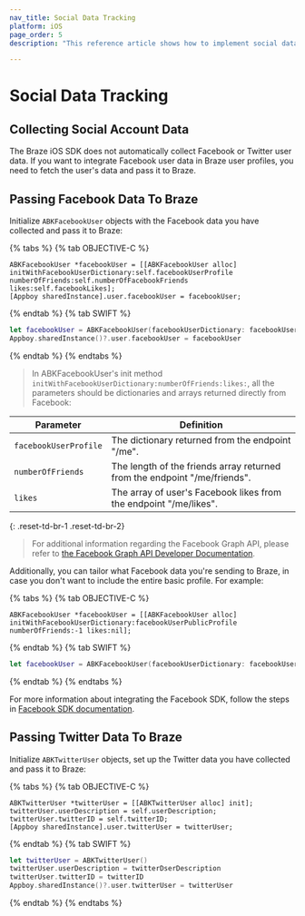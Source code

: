 ```yaml
---
nav_title: Social Data Tracking
platform: iOS
page_order: 5
description: "This reference article shows how to implement social data tracking for your iOS application."

---
```


# Social Data Tracking

## Collecting Social Account Data

The Braze iOS SDK does not automatically collect Facebook or Twitter user data. If you want to integrate Facebook user data in Braze user profiles, you need to fetch the user's data and pass it to Braze.

## Passing Facebook Data To Braze

Initialize `ABKFacebookUser` objects with the Facebook data you have collected and pass it to Braze:

{% tabs %}
{% tab OBJECTIVE-C %}

```objc
ABKFacebookUser *facebookUser = [[ABKFacebookUser alloc] initWithFacebookUserDictionary:self.facebookUserProfile numberOfFriends:self.numberOfFacebookFriends likes:self.facebookLikes];
[Appboy sharedInstance].user.facebookUser = facebookUser;
```

{% endtab %}
{% tab SWIFT %}

```swift
let facebookUser = ABKFacebookUser(facebookUserDictionary: facebookUserDictionary, numberOfFriends: numberOfFriends, likes: likes)
Appboy.sharedInstance()?.user.facebookUser = facebookUser
```

{% endtab %}
{% endtabs %}

>  In ABKFacebookUser's init method `initWithFacebookUserDictionary:numberOfFriends:likes:`, all the parameters should be dictionaries and arrays returned directly from Facebook:

| Parameter | Definition |
| --------- | ---------- |
|`facebookUserProfile`| The dictionary returned from the endpoint "/me".|
| `numberOfFriends`| The length of the friends array returned from the endpoint "/me/friends".|
| `likes` | The array of user's Facebook likes from the endpoint "/me/likes". |
{: .reset-td-br-1 .reset-td-br-2}

>  For additional information regarding the Facebook Graph API, please refer to [the Facebook Graph API Developer Documentation][10].

Additionally, you can tailor what Facebook data you're sending to Braze, in case you don't want to include the entire basic profile. For example:

{% tabs %}
{% tab OBJECTIVE-C %}

```objc
ABKFacebookUser *facebookUser = [[ABKFacebookUser alloc] initWithFacebookUserDictionary:facebookUserPublicProfile numberOfFriends:-1 likes:nil];  
```

{% endtab %}
{% tab SWIFT %}

```swift
let facebookUser = ABKFacebookUser(facebookUserDictionary: facebookUserDictionary, numberOfFriends: -1, likes:nil)
```

{% endtab %}
{% endtabs %}

For more information about integrating the Facebook SDK, follow the steps in [Facebook SDK documentation][2].

## Passing Twitter Data To Braze

Initialize `ABKTwitterUser` objects, set up the Twitter data you have collected and pass it to Braze:

{% tabs %}
{% tab OBJECTIVE-C %}

```objc
ABKTwitterUser *twitterUser = [[ABKTwitterUser alloc] init];
twitterUser.userDescription = self.userDescription;
twitterUser.twitterID = self.twitterID;
[Appboy sharedInstance].user.twitterUser = twitterUser;
```

{% endtab %}
{% tab SWIFT %}

```swift
let twitterUser = ABKTwitterUser()
twitterUser.userDescription = twitterDserDescription
twitterUser.twitterID = twitterID
Appboy.sharedInstance()?.user.twitterUser = twitterUser
```

{% endtab %}
{% endtabs %}

[2]: https://developers.facebook.com/docs/ios "facebook ios sdk docs"
[10]: https://developers.facebook.com/docs/graph-api/reference/v4.0/user "facebook graph api docs"
